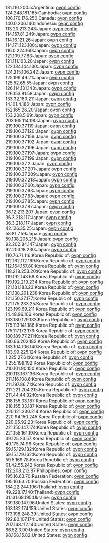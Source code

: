 181.116.200.5:Argentina: [ovpn config](vpn/181_116_200_5.ovpn)  
124.248.181.165:Cambodia: [ovpn config](vpn/124_248_181_165.ovpn)  
108.170.176.250:Canada: [ovpn config](vpn/108_170_176_250.ovpn)  
140.0.206.140:Indonesia: [ovpn config](vpn/140_0_206_140.ovpn)  
113.20.213.243:Japan: [ovpn config](vpn/113_20_213_243.ovpn)  
114.157.81.249:Japan: [ovpn config](vpn/114_157_81_249.ovpn)  
114.16.121.26:Japan: [ovpn config](vpn/114_16_121_26.ovpn)  
114.171.123.100:Japan: [ovpn config](vpn/114_171_123_100.ovpn)  
116.0.224.160:Japan: [ovpn config](vpn/116_0_224_160.ovpn)  
121.109.77.83:Japan: [ovpn config](vpn/121_109_77_83.ovpn)  
121.111.163.20:Japan: [ovpn config](vpn/121_111_163_20.ovpn)  
122.134.144.130:Japan: [ovpn config](vpn/122_134_144_130.ovpn)  
124.215.106.242:Japan: [ovpn config](vpn/124_215_106_242.ovpn)  
125.199.49.21:Japan: [ovpn config](vpn/125_199_49_21.ovpn)  
125.52.65.55:Japan: [ovpn config](vpn/125_52_65_55.ovpn)  
126.114.131.143:Japan: [ovpn config](vpn/126_114_131_143.ovpn)  
126.153.81.58:Japan: [ovpn config](vpn/126_153_81_58.ovpn)  
133.32.180.211:Japan: [ovpn config](vpn/133_32_180_211.ovpn)  
14.101.4.186:Japan: [ovpn config](vpn/14_101_4_186.ovpn)  
152.165.26.20:Japan: [ovpn config](vpn/152_165_26_20.ovpn)  
153.208.5.69:Japan: [ovpn config](vpn/153_208_5_69.ovpn)  
203.165.114.190:Japan: [ovpn config](vpn/203_165_114_190.ovpn)  
219.100.37.119:Japan: [ovpn config](vpn/219_100_37_119.ovpn)  
219.100.37.120:Japan: [ovpn config](vpn/219_100_37_120.ovpn)  
219.100.37.159:Japan: [ovpn config](vpn/219_100_37_159.ovpn)  
219.100.37.192:Japan: [ovpn config](vpn/219_100_37_192.ovpn)  
219.100.37.196:Japan: [ovpn config](vpn/219_100_37_196.ovpn)  
219.100.37.197:Japan: [ovpn config](vpn/219_100_37_197.ovpn)  
219.100.37.199:Japan: [ovpn config](vpn/219_100_37_199.ovpn)  
219.100.37.2:Japan: [ovpn config](vpn/219_100_37_2.ovpn)  
219.100.37.201:Japan: [ovpn config](vpn/219_100_37_201.ovpn)  
219.100.37.209:Japan: [ovpn config](vpn/219_100_37_209.ovpn)  
219.100.37.213:Japan: [ovpn config](vpn/219_100_37_213.ovpn)  
219.100.37.60:Japan: [ovpn config](vpn/219_100_37_60.ovpn)  
219.100.37.63:Japan: [ovpn config](vpn/219_100_37_63.ovpn)  
219.100.37.83:Japan: [ovpn config](vpn/219_100_37_83.ovpn)  
219.100.37.85:Japan: [ovpn config](vpn/219_100_37_85.ovpn)  
219.100.37.87:Japan: [ovpn config](vpn/219_100_37_87.ovpn)  
36.12.213.207:Japan: [ovpn config](vpn/36_12_213_207.ovpn)  
36.3.218.117:Japan: [ovpn config](vpn/36_3_218_117.ovpn)  
36.3.218.117:Japan: [ovpn config](vpn/36_3_218_117.ovpn)  
42.126.35.25:Japan: [ovpn config](vpn/42_126_35_25.ovpn)  
58.81.7.59:Japan: [ovpn config](vpn/58_81_7_59.ovpn)  
59.138.205.215:Japan: [ovpn config](vpn/59_138_205_215.ovpn)  
92.202.84.147:Japan: [ovpn config](vpn/92_202_84_147.ovpn)  
92.203.18.230:Japan: [ovpn config](vpn/92_203_18_230.ovpn)  
110.76.71.116:Korea Republic of: [ovpn config](vpn/110_76_71_116.ovpn)  
112.162.112.199:Korea Republic of: [ovpn config](vpn/112_162_112_199.ovpn)  
112.164.157.80:Korea Republic of: [ovpn config](vpn/112_164_157_80.ovpn)  
118.218.253.20:Korea Republic of: [ovpn config](vpn/118_218_253_20.ovpn)  
119.192.143.68:Korea Republic of: [ovpn config](vpn/119_192_143_68.ovpn)  
119.192.219.234:Korea Republic of: [ovpn config](vpn/119_192_219_234.ovpn)  
121.131.183.23:Korea Republic of: [ovpn config](vpn/121_131_183_23.ovpn)  
121.138.201.238:Korea Republic of: [ovpn config](vpn/121_138_201_238.ovpn)  
121.150.27.177:Korea Republic of: [ovpn config](vpn/121_150_27_177.ovpn)  
121.175.233.25:Korea Republic of: [ovpn config](vpn/121_175_233_25.ovpn)  
123.199.69.211:Korea Republic of: [ovpn config](vpn/123_199_69_211.ovpn)  
14.48.96.106:Korea Republic of: [ovpn config](vpn/14_48_96_106.ovpn)  
163.180.129.133:Korea Republic of: [ovpn config](vpn/163_180_129_133.ovpn)  
175.113.141.186:Korea Republic of: [ovpn config](vpn/175_113_141_186.ovpn)  
175.117.172.176:Korea Republic of: [ovpn config](vpn/175_117_172_176.ovpn)  
180.189.77.211:Korea Republic of: [ovpn config](vpn/180_189_77_211.ovpn)  
180.66.202.182:Korea Republic of: [ovpn config](vpn/180_66_202_182.ovpn)  
183.104.106.140:Korea Republic of: [ovpn config](vpn/183_104_106_140.ovpn)  
183.99.225.124:Korea Republic of: [ovpn config](vpn/183_99_225_124.ovpn)  
1.225.27.61:Korea Republic of: [ovpn config](vpn/1_225_27_61.ovpn)  
1.255.198.192:Korea Republic of: [ovpn config](vpn/1_255_198_192.ovpn)  
210.101.90.150:Korea Republic of: [ovpn config](vpn/210_101_90_150.ovpn)  
210.113.167.136:Korea Republic of: [ovpn config](vpn/210_113_167_136.ovpn)  
211.116.108.6:Korea Republic of: [ovpn config](vpn/211_116_108_6.ovpn)  
211.197.86.71:Korea Republic of: [ovpn config](vpn/211_197_86_71.ovpn)  
211.221.204.215:Korea Republic of: [ovpn config](vpn/211_221_204_215.ovpn)  
211.44.44.32:Korea Republic of: [ovpn config](vpn/211_44_44_32.ovpn)  
218.155.33.187:Korea Republic of: [ovpn config](vpn/218_155_33_187.ovpn)  
218.155.33.187:Korea Republic of: [ovpn config](vpn/218_155_33_187.ovpn)  
220.121.230.214:Korea Republic of: [ovpn config](vpn/220_121_230_214.ovpn)  
220.94.150.245:Korea Republic of: [ovpn config](vpn/220_94_150_245.ovpn)  
220.95.92.23:Korea Republic of: [ovpn config](vpn/220_95_92_23.ovpn)  
221.150.147.174:Korea Republic of: [ovpn config](vpn/221_150_147_174.ovpn)  
221.155.161.19:Korea Republic of: [ovpn config](vpn/221_155_161_19.ovpn)  
39.125.23.57:Korea Republic of: [ovpn config](vpn/39_125_23_57.ovpn)  
49.175.74.98:Korea Republic of: [ovpn config](vpn/49_175_74_98.ovpn)  
59.15.129.132:Korea Republic of: [ovpn config](vpn/59_15_129_132.ovpn)  
59.15.129.162:Korea Republic of: [ovpn config](vpn/59_15_129_162.ovpn)  
59.5.169.78:Korea Republic of: [ovpn config](vpn/59_5_169_78.ovpn)  
61.42.55.242:Korea Republic of: [ovpn config](vpn/61_42_55_242.ovpn)  
112.208.213.87:Philippines: [ovpn config](vpn/112_208_213_87.ovpn)  
195.16.63.70:Russian Federation: [ovpn config](vpn/195_16_63_70.ovpn)  
195.16.63.70:Russian Federation: [ovpn config](vpn/195_16_63_70.ovpn)  
184.22.244.196:Thailand: [ovpn config](vpn/184_22_244_196.ovpn)  
49.228.17.140:Thailand: [ovpn config](vpn/49_228_17_140.ovpn)  
31.131.68.195:Ukraine: [ovpn config](vpn/31_131_68_195.ovpn)  
139.180.147.96:United States: [ovpn config](vpn/139_180_147_96.ovpn)  
163.182.174.159:United States: [ovpn config](vpn/163_182_174_159.ovpn)  
173.198.248.39:United States: [ovpn config](vpn/173_198_248_39.ovpn)  
192.80.107.174:United States: [ovpn config](vpn/192_80_107_174.ovpn)  
207.148.112.140:United States: [ovpn config](vpn/207_148_112_140.ovpn)  
66.52.3.90:United States: [ovpn config](vpn/66_52_3_90.ovpn)  
98.168.15.82:United States: [ovpn config](vpn/98_168_15_82.ovpn)  
